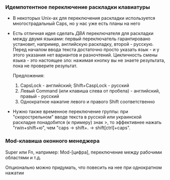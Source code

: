 ### Идемпотентное переключение раскладки клавиатуры

* В некоторых Unix-ах для переключения раскладки используется многострадальный
    Caps, но у нас уже есть планы на него
* Есть отличная идея сделать *ДВА* переключателя для раскладки между двумя
    языками: первый переключатель гарантировано установит, например, английскую
    раскладку, второй - русскую. Перед началом ввода текста достаточно просто
    указать язык - и у этого указания нет вариантов и разночтений. 
    Цикличность смены языка - это настоящее зло: нажимая кнопку вы не знаете
    результата, пока не проверите результат.

    Предложения:
    1. CapsLock - английский; Shift+CaspLock - русский
    1. Левый Command (или клавиша слева от пробела) - английский, правый -
       русский
    1. Однократное нажатие левого и правого Shift соответственно

* Нужно также временное переключение группы: при "скорострельном" вводе текста в русской или украинской раскладке понадобится (к примеру) знак >, то эффективнее нажать "rwin+shift+ю", чем "caps -> shift+. -> shift[ctrl]+caps".

### Mod-клавиша оконного менеджера

Super или Fn, например: Mod-[цифра], переключение между рабочими областями и
т.д.

Опционально можно придумать, что повесить на нее при однократном нажатии


